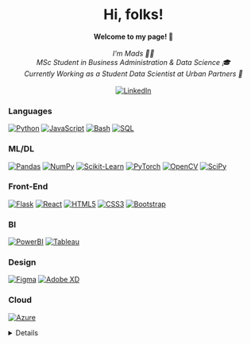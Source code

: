 <h1 align="center">Hi, folks!</h1>

<p align="center">
    <b>Welcome to my page! 🙌</b><br><br>
    <i>
        I'm Mads 🧑‍💻<br>
        MSc Student in Business Administration & Data Science 🎓<br>
        Currently Working as a Student Data Scientist at Urban Partners 🌱<br>
    </i><br>
    <a href="https://www.linkedin.com/in/hvidbergm">
        <img src="https://img.shields.io/badge/LinkedIn-blue?style=flat-square&logo=linkedin" alt="LinkedIn">
    </a>


</p>

### Languages
[![Python](https://img.shields.io/badge/python-black?style=for-the-badge&logo=python)](https://github.com/hvidbergm)
[![JavaScript](https://img.shields.io/badge/javascript-black?style=for-the-badge&logo=javascript)](https://github.com/hvidbergm)
[![Bash](https://img.shields.io/badge/bash-black?style=for-the-badge&logo=gnu-bash&logoColor=white)](https://github.com/hvidbergm)
[![SQL](https://img.shields.io/badge/sql-black?style=for-the-badge&logo=mysql)](https://github.com/hvidbergm)

### ML/DL
[![Pandas](https://img.shields.io/badge/pandas-black?style=for-the-badge&logo=pandas)](https://github.com/hvidbergm)
[![NumPy](https://img.shields.io/badge/numpy-black?style=for-the-badge&logo=numpy)](https://github.com/hvidbergm)
[![Scikit-Learn](https://img.shields.io/badge/scikit--learn-black?style=for-the-badge&logo=scikit-learn)](https://github.com/hvidbergm)
[![PyTorch](https://img.shields.io/badge/PyTorch-black?style=for-the-badge&logo=PyTorch)](https://github.com/hvidbergm)
[![OpenCV](https://img.shields.io/badge/OpenCV-black?style=for-the-badge&logo=OpenCV)](https://github.com/hvidbergm)
[![SciPy](https://img.shields.io/badge/SciPy-black?style=for-the-badge&logo=scipy)](https://github.com/hvidbergm)

### Front-End
[![Flask](https://img.shields.io/badge/flask-black?style=for-the-badge&logo=flask)](https://github.com/hvidbergm)
[![React](https://img.shields.io/badge/react-black?style=for-the-badge&logo=react)](https://github.com/hvidbergm)
[![HTML5](https://img.shields.io/badge/html5-black?style=for-the-badge&logo=html5)](https://github.com/hvidbergm)
[![CSS3](https://img.shields.io/badge/css3-black?style=for-the-badge&logo=css3)](https://github.com/hvidbergm)
[![Bootstrap](https://img.shields.io/badge/Bootstrap-black?style=for-the-badge&logo=Bootstrap)](https://github.com/hvidbergm)

### BI
[![PowerBI](https://img.shields.io/badge/powerbi-black?style=for-the-badge&logo=powerbi)](https://github.com/hvidbergm)
[![Tableau](https://img.shields.io/badge/Tableau-black?style=for-the-badge&logo=Tableau)](https://github.com/hvidbergm)

### Design
[![Figma](https://img.shields.io/badge/figma-black?style=for-the-badge&logo=figma)](https://github.com/hvidbergm)
[![Adobe XD](https://img.shields.io/badge/adobexd-black?style=for-the-badge&logo=adobexd)](https://github.com/hvidbergm)

### Cloud
[![Azure](https://img.shields.io/badge/azure-black?style=for-the-badge&logo=microsoftazure)](https://github.com/hvidbergm)

<details>
<p align="center">
  <a href="https://github.com/hvidbergm">
    <img src="http://github-profile-summary-cards.vercel.app/api/cards/profile-details?username=hvidbergm&theme=transparent" />
  </a>
  <a href="https://github.com/hvidbergm">
    <img src="https://github-readme-streak-stats.herokuapp.com/?user=hvidbergm&hide_border=true&card_width=338&theme=transparent" />
  </a>
  <a href="https://github.com/hvidbergm">
    <img src="http://github-profile-summary-cards.vercel.app/api/cards/stats?username=hvidbergm&theme=transparent" />
  </a>
  <a href="https://github.com/hvidbergm">
    <img src="https://github-readme-stats.vercel.app/api/top-langs/?username=hvidbergm&langs_count=10&exclude_repo=&hide=jupyter%20notebook,vim%20script,cmake,makefile,batchfile,emacs%20lisp,css,html&layout=default&card_width=699&hide_border=true&theme=transparent" />
  </a>
</p>
</details>
